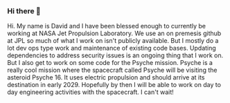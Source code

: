 ### Hi there 👋

<!--
**crowleydi/crowleydi** is a ✨ _special_ ✨ repository because its `README.md` (this file) appears on your GitHub profile.

Here are some ideas to get you started:

- 🔭 I’m currently working on ...
- 🌱 I’m currently learning ...
- 👯 I’m looking to collaborate on ...
- 🤔 I’m looking for help with ...
- 💬 Ask me about ...
- 📫 How to reach me: ...
- 😄 Pronouns: ...
- ⚡ Fun fact: ...
-->

Hi. My name is David and I have been blessed enough to currently be working at NASA Jet Propulsion Laboratory.
We use an on premesis github at JPL so much of what I work on isn't publicly available. But I mostly do a lot
dev ops type work and maintenance of existing code bases. Updating dependencies to address security issues is
an ongoing thing that I work on. But I also get to work on some code for the Psyche mission. Psyche is a really
cool mission where the spacecraft called Psyche will be visiting the asteroid Psyche 16. It uses electric
propulsion and should arrive at its destination in early 2029. Hopefully by then I will be able to work on day
to day engineering activities with the spacecraft. I can't wait!
